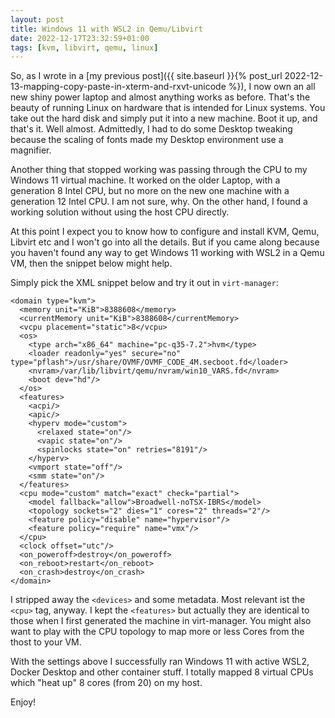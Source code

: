 ```yaml
---
layout: post
title: Windows 11 with WSL2 in Qemu/Libvirt
date: 2022-12-17T23:32:59+01:00
tags: [kvm, libvirt, qemu, linux]
---
```


So, as I wrote in a [my previous post]({{ site.baseurl }}{% post_url 2022-12-13-mapping-copy-paste-in-xterm-and-rxvt-unicode %}), I now own an all new shiny power laptop and almost anything works as before. That's the beauty of running Linux on hardware that is intended for Linux systems. You take out the hard disk and simply put it into a new machine. Boot it up, and that's it. Well almost. Admittedly, I had to do some Desktop tweaking because the scaling of fonts made my Desktop environment use a magnifier.

Another thing that stopped working was passing through the CPU to my Windows 11 virtual machine. It worked on the older Laptop, with a generation 8 Intel CPU, but no more on the new one machine with a generation 12 Intel CPU. I am not sure, why. On the other hand, I found a working solution without using the host CPU directly.

At this point I expect you to know how to configure and install KVM, Qemu, Libvirt etc and I won't go into all the details. But if you came along because you haven't found any way to get Windows 11 working with WSL2 in a Qemu VM, then the snippet below might help.

Simply pick the XML snippet below and try it out in `virt-manager`:

    <domain type="kvm">
      <memory unit="KiB">8388608</memory>
      <currentMemory unit="KiB">8388608</currentMemory>
      <vcpu placement="static">8</vcpu>
      <os>
        <type arch="x86_64" machine="pc-q35-7.2">hvm</type>
        <loader readonly="yes" secure="no" type="pflash">/usr/share/OVMF/OVMF_CODE_4M.secboot.fd</loader>
        <nvram>/var/lib/libvirt/qemu/nvram/win10_VARS.fd</nvram>
        <boot dev="hd"/>
      </os>
      <features>
        <acpi/>
        <apic/>
        <hyperv mode="custom">
          <relaxed state="on"/>
          <vapic state="on"/>
          <spinlocks state="on" retries="8191"/>
        </hyperv>
        <vmport state="off"/>
        <smm state="on"/>
      </features>
      <cpu mode="custom" match="exact" check="partial">
        <model fallback="allow">Broadwell-noTSX-IBRS</model>
        <topology sockets="2" dies="1" cores="2" threads="2"/>
        <feature policy="disable" name="hypervisor"/>
        <feature policy="require" name="vmx"/>
      </cpu>
      <clock offset="utc"/>
      <on_poweroff>destroy</on_poweroff>
      <on_reboot>restart</on_reboot>
      <on_crash>destroy</on_crash>
    </domain>

I stripped away the `<devices>` and some metadata. Most relevant ist the `<cpu>` tag, anyway. I kept the `<features>` but actually they are identical to those when I first generated the machine in virt-manager. You might also want to play with the CPU topology to map more or less Cores from the thost to your VM.

With the settings above I successfully ran Windows 11 with active WSL2, Docker Desktop and other container stuff. I totally mapped 8 virtual CPUs which "heat up" 8 cores (from 20) on my host.

Enjoy!
